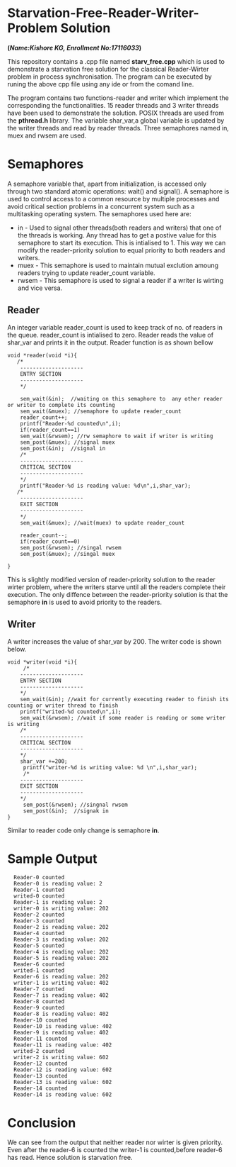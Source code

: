 # Starvation-Free-Reader-Writer-Problem Solution
**(*Name:Kishore KG, Enrollment No:17116033*)**

This repository contains a .cpp file named **starv_free.cpp** which is used to demonstrate a starvation free solution for the classical Reader-Wirter problem in process synchronisation. The program can be executed by runing the above cpp file using any ide or from the comand line.

The program contains two functions-reader and writer which implement the corresponding the functionalities. 15 reader threads and 3 writer threads have been used to demonstrate the solution. POSIX threads are used from the **pthread.h** library. 
The variable shar_var,a global variable is updated by the writer threads and read by reader threads.
Three semaphores named in, muex and rwsem are used. 
# Semaphores
A semaphore variable that, apart from initialization, is accessed only through two standard atomic operations: wait() and signal(). A semaphore is used to control access to a common resource by multiple processes and avoid critical section problems in a concurrent system such as a multitasking operating system. The semaphores used here are:

- in - Used to signal other threads(both readers and writers) that one of the threads is working. Any thread has to get a postive value for this semaphore to start its execution. This is intialised to 1. This way we can modify the reader-priority solution to equal priority to both readers and writers.
- muex - This semaphore is used to maintain mutual exclution amoung readers trying to update reader_count variable.
- rwsem - This semaphore is used to signal a reader if a writer is wirting and vice versa.

## Reader
An integer variable reader_count is used to keep track of no. of readers in the queue. reader_count is intialised to zero. Reader reads the value of shar_var and prints it in the output. Reader function is as shown bellow
```
void *reader(void *i){
   /*
    --------------------
    ENTRY SECTION
    --------------------
    */
    
    sem_wait(&in);  //waiting on this semaphore to  any other reader or writer to complete its counting 
    sem_wait(&muex); //semaphore to update reader_count
    reader_count++;
    printf("Reader-%d counted\n",i);
    if(reader_count==1) 
    sem_wait(&rwsem); //rw semaphore to wait if writer is writing 
    sem_post(&muex); //signal muex
    sem_post(&in);  //signal in
    /*
    --------------------
    CRITICAL SECTION
    --------------------
    */
    printf("Reader-%d is reading value: %d\n",i,shar_var);
   /*
    --------------------
    EXIT SECTION
    --------------------
    */
    sem_wait(&muex); //wait(muex) to update reader_count
    
    reader_count--;
    if(reader_count==0)
    sem_post(&rwsem); //singal rwsem
    sem_post(&muex); //singal muex

}
```
This is slightly modified version of reader-priority solution to the reader wirter problem, where the writers starve until all the readers complete their execution. The only diffence between the reader-priority solution is that the semaphore **in** is used to avoid priority to the readers. 

## Writer

A writer increases the value of shar_var by 200. The writer code is shown below.
```
void *writer(void *i){
     /*
    --------------------
    ENTRY SECTION
    --------------------
    */
    sem_wait(&in); //wait for currently executing reader to finish its counting or writer thread to finish 
    printf("writed-%d counted\n",i);
    sem_wait(&rwsem); //wait if some reader is reading or some writer is writing
    /*
    --------------------
    CRITICAL SECTION
    --------------------
    */
    shar_var +=200;
     printf("writer-%d is writing value: %d \n",i,shar_var);
     /*
    --------------------
    EXIT SECTION
    --------------------
    */
     sem_post(&rwsem); //singnal rwsem
     sem_post(&in);  //signak in
}
```
Similar to reader code only change is semaphore **in**.

# Sample Output

```
  Reader-0 counted
  Reader-0 is reading value: 2
  Reader-1 counted
  writed-0 counted
  Reader-1 is reading value: 2
  writer-0 is writing value: 202
  Reader-2 counted
  Reader-3 counted
  Reader-2 is reading value: 202
  Reader-4 counted
  Reader-3 is reading value: 202
  Reader-5 counted
  Reader-4 is reading value: 202
  Reader-5 is reading value: 202
  Reader-6 counted
  writed-1 counted
  Reader-6 is reading value: 202
  writer-1 is writing value: 402
  Reader-7 counted
  Reader-7 is reading value: 402
  Reader-8 counted
  Reader-9 counted
  Reader-8 is reading value: 402
  Reader-10 counted
  Reader-10 is reading value: 402
  Reader-9 is reading value: 402
  Reader-11 counted
  Reader-11 is reading value: 402
  writed-2 counted
  writer-2 is writing value: 602
  Reader-12 counted
  Reader-12 is reading value: 602
  Reader-13 counted
  Reader-13 is reading value: 602
  Reader-14 counted
  Reader-14 is reading value: 602
```

# Conclusion

We can see from the output that neither reader nor wirter is given priority. Even after the reader-6 is counted the writer-1 is counted,before reader-6 has read. Hence solution is starvation free.
